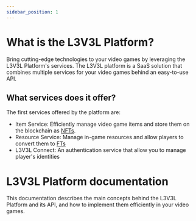 ```yaml
---
sidebar_position: 1
---
```


# What is the L3V3L Platform?

Bring cutting-edge technologies to your video games by leveraging the L3V3L Platform's services.
The L3V3L platform is a SaaS solution that combines multiple services for your video games behind an easy-to-use API.

## What services does it offer?

The first services offered by the platform are:

- Item Service: Efficiently manage video game items and store them on the blockchain as [NFTs](https://en.wikipedia.org/wiki/Non-fungible_token).
- Resource Service: Manage in-game resources and allow players to convert them to [FTs](https://www.ledger.com/academy/fungible-token-categories-explained)
- L3V3L Connect: An authentication service that allow you to manage player's identities 

# L3V3L Platform documentation

This documentation describes the main concepts behind the L3V3L Platform and its API, and how to implement them efficiently
in your video games.
